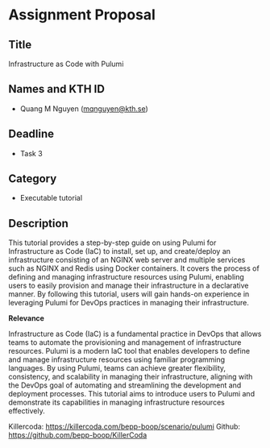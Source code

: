 # Assignment Proposal

## Title

Infrastructure as Code with Pulumi
## Names and KTH ID

- Quang M Nguyen (mqnguyen@kth.se) 

## Deadline

- Task 3 

## Category

- Executable tutorial

## Description

This tutorial provides a step-by-step guide on using Pulumi for Infrastructure as Code (IaC) to install, set up, and create/deploy an infrastructure consisting of an NGINX web server and multiple services such as NGINX and Redis using Docker containers. It covers the process of defining and managing infrastructure resources using Pulumi, enabling users to easily provision and manage their infrastructure in a declarative manner. By following this tutorial, users will gain hands-on experience in leveraging Pulumi for DevOps practices in managing their infrastructure. 

**Relevance**

Infrastructure as Code (IaC) is a fundamental practice in DevOps that allows teams to automate the provisioning and management of infrastructure resources. Pulumi is a modern IaC tool that enables developers to define and manage infrastructure resources using familiar programming languages. By using Pulumi, teams can achieve greater flexibility, consistency, and scalability in managing their infrastructure, aligning with the DevOps goal of automating and streamlining the development and deployment processes. This tutorial aims to introduce users to Pulumi and demonstrate its capabilities in managing infrastructure resources effectively.

Killercoda: https://killercoda.com/bepp-boop/scenario/pulumi
Github: https://github.com/bepp-boop/KillerCoda